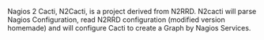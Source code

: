 Nagios 2 Cacti, N2Cacti, is a project derived from N2RRD. N2cacti will parse Nagios Configuration, read N2RRD configuration (modified version homemade) and will configure Cacti to create a Graph by Nagios Services.